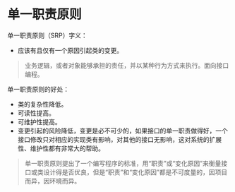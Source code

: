 # 单一职责原则

单一职责原则（SRP）字义：
- 应该有且仅有一个原因引起类的变更。
> 业务逻辑，或者对象能够承担的责任，并以某种行为方式来执行。面向接口编程。

单一职责原则的好处：
- 类的复杂性降低。
- 可读性提高。
- 可维护性提高。
- 变更引起的风险降低，变更是必不可少的，如果接口的单一职责做得好，一个接口修改只对相应的实现类有影响，对其他的接口无影响，这对系统的扩展性、维护性都有非常大的帮助。

> 单一职责原则提出了一个编写程序的标准，用“职责”或“变化原因”来衡量接口或类设计得是否优良，但是“职责”和“变化原因”都是不可度量的，因项目而异，因环境而异。

